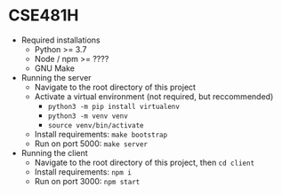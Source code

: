 # CSE481H

* Required installations
    * Python >= 3.7
    * Node / npm >= ????
    * GNU Make
* Running the server
    * Navigate to the root directory of this project
    * Activate a virtual environment (not required, but reccommended)
        * `python3 -m pip install virtualenv`
        * `python3 -m venv venv`
        * `source venv/bin/activate`
    * Install requirements: `make bootstrap`
    * Run on port 5000: `make server`
* Running the client
    * Navigate to the root directory of this project, then `cd client`
    * Install requirements: `npm i`
    * Run on port 3000: `npm start`
